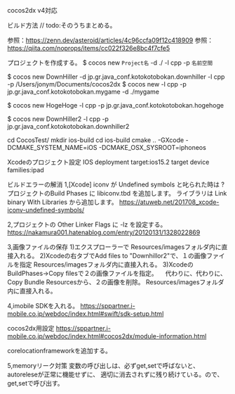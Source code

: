 cocos2dx v4対応

ビルド方法
// todo:そのうちまとめる。

参照：https://zenn.dev/asteroid/articles/4c96ccfa09f12c418909
参照：https://qiita.com/noprops/items/cc022f326e8bc4f7cfe5

プロジェクトを作成する。
$ cocos new `Project名` -d ./ -l cpp -p `名前空間`

$ cocos new DownHiller -d jp.gr.java_conf.kotokotobokan.downhiller -l cpp -p /Users/jonym/Documents/cocos2dx
$ cocos new -l cpp -p jp.gr.java_conf.kotokotobokan.mygame -d ./mygame

$ cocos new HogeHoge -l cpp -p jp.gr.java_conf.kotokotobokan.hogehoge

$ cocos new DownHiller2 -l cpp -p jp.gr.java_conf.kotokotobokan.downhiller2

cd CocosTest/
mkdir ios-build
cd ios-build
cmake .. -GXcode -DCMAKE_SYSTEM_NAME=iOS -DCMAKE_OSX_SYSROOT=iphoneos

Xcodeのプロジェクト設定
IOS deployment target:ios15.2
target device families:ipad

ビルドエラーの解消
1,[Xcode] iconv が Undefined symbols と叱られた時は ?
プロジェクトのBuild Phases に libiconv.tbd を追加します。
ライブラリは Link binary With Libraries から追加します。
https://atuweb.net/201708_xcode-iconv-undefined-symbols/

2,プロジェクトの Other Linker Flags に -lz を設定する。
https://nakamura001.hatenablog.com/entry/20120131/1328022869


3,画像ファイルの保存
1)エクスプローラーで
Resources/imagesフォルダ内に直接入れる。
2)Xcodeの右タブでAdd files to "Downhillor2"で、１の画像ファイルを指定
Resources/imagesフォルダ内に直接入れる。
3)XcodeのBuildPhases→Copy filesで２の画像ファイルを指定。
　代わりに、代わりに、Copy Bundle Resourcesから、２の画像を削除。
Resources/imagesフォルダ内に直接入れる。


4,imobile
SDKを入れる。
https://sppartner.i-mobile.co.jp/webdoc/index.html#swift/sdk-setup.html

cocos2dx用設定
https://sppartner.i-mobile.co.jp/webdoc/index.html#cocos2dx/module-information.html

corelocationframeworkを追加する。

5,memoryリーク対策
変数の呼び出しは、必ずget,setで呼ばないと、autoreleseが正常に機能せずに、
適切に消去されずに残り続けている。ので、get,setで呼び出す。
